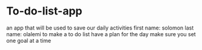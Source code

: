 # To-do-list-app
an app that will be used to save our daily activities 
first name: solomon
last name: olalemi
to make a to do list have a plan for the day
make sure you set one goal at a time
